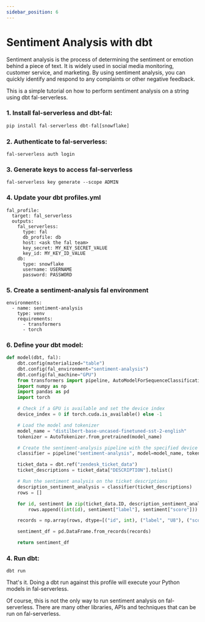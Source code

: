 ```yaml
---
sidebar_position: 6
---
```


# Sentiment Analysis with dbt

Sentiment analysis is the process of determining the sentiment or emotion behind a piece of text. It is widely used in social media monitoring, customer service, and marketing. By using sentiment analysis, you can quickly identify and respond to any complaints or other negative feedback.

This is a simple tutorial on how to perform sentiment analysis on a string using dbt fal-serverless.

### 1. Install fal-serverless and dbt-fal:

```python
pip install fal-serverless dbt-fal[snowflake]
```

### 2. Authenticate to fal-serverless:

```
fal-serverless auth login
```

### 3. Generate keys to access fal-serverless

```
fal-serverless key generate --scope ADMIN
```

### 4. Update your dbt profiles.yml

```
fal_profile:
  target: fal_serverless
  outputs:
    fal_serverless:
      type: fal
      db_profile: db
      host: <ask the fal team>
      key_secret: MY_KEY_SECRET_VALUE
      key_id: MY_KEY_ID_VALUE
    db:
      type: snowflake
      username: USERNAME
      password: PASSWORD
```

### 5. Create a sentiment-analysis fal environment

```
environments:
  - name: sentiment-analysis
    type: venv
    requirements:
      - transformers
      - torch
```

### 6. Define your dbt model:

```python
def model(dbt, fal):
    dbt.config(materialized="table")
    dbt.config(fal_environment="sentiment-analysis")
    dbt.config(fal_machine="GPU")
    from transformers import pipeline, AutoModelForSequenceClassification, AutoTokenizer
    import numpy as np
    import pandas as pd
    import torch

    # Check if a GPU is available and set the device index
    device_index = 0 if torch.cuda.is_available() else -1

    # Load the model and tokenizer
    model_name = "distilbert-base-uncased-finetuned-sst-2-english"
    tokenizer = AutoTokenizer.from_pretrained(model_name)

    # Create the sentiment-analysis pipeline with the specified device
    classifier = pipeline("sentiment-analysis", model=model_name, tokenizer=tokenizer, device=device_index)

    ticket_data = dbt.ref("zendesk_ticket_data")
    ticket_descriptions = ticket_data["DESCRIPTION"].tolist()

    # Run the sentiment analysis on the ticket descriptions
    description_sentiment_analysis = classifier(ticket_descriptions)
    rows = []

    for id, sentiment in zip(ticket_data.ID, description_sentiment_analysis):
        rows.append((int(id), sentiment["label"], sentiment["score"]))

    records = np.array(rows, dtype=[("id", int), ("label", "U8"), ("score", float)])

    sentiment_df = pd.DataFrame.from_records(records)

    return sentiment_df
```

### 4. Run dbt:

```
dbt run
```

That's it. Doing a dbt run against this profile will execute your Python models in fal-serverless.

Of course, this is not the only way to run sentiment analysis on fal-serverless. There are many other libraries, APIs and techniques that can be run on fal-serverless.
